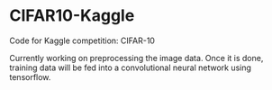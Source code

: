# CIFAR10-Kaggle
Code for Kaggle competition: CIFAR-10

Currently working on preprocessing the image data. Once it is done, training data will be fed into a convolutional neural network using tensorflow. 
